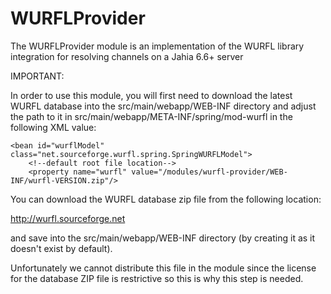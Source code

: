 WURFLProvider
=============

The WURFLProvider module is an implementation of the WURFL library integration for resolving channels on a Jahia 6.6+ server

IMPORTANT:

In order to use this module, you will first need to download the latest WURFL database into the src/main/webapp/WEB-INF
directory and adjust the path to it in src/main/webapp/META-INF/spring/mod-wurfl in the following XML value:

    <bean id="wurflModel" class="net.sourceforge.wurfl.spring.SpringWURFLModel">
        <!--default root file location-->
        <property name="wurfl" value="/modules/wurfl-provider/WEB-INF/wurfl-VERSION.zip"/>

You can download the WURFL database zip file from the following location:

http://wurfl.sourceforge.net

and save into the src/main/webapp/WEB-INF directory (by creating it as it doesn't exist by default).

Unfortunately we cannot distribute this file in the module since the license for the database ZIP file is restrictive so
this is why this step is needed.
